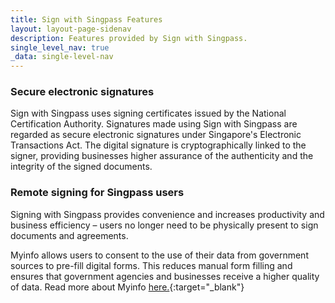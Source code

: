 ```yaml
---
title: Sign with Singpass Features
layout: layout-page-sidenav
description: Features provided by Sign with Singpass.
single_level_nav: true
_data: single-level-nav
---
```


### Secure electronic signatures

Sign with Singpass uses signing certificates issued by the National Certification Authority. Signatures made using Sign with Singpass are regarded as secure electronic signatures under Singapore's Electronic Transactions Act. The digital signature is cryptographically linked to the signer, providing businesses higher assurance of the authenticity and the integrity of the signed documents.

### Remote signing for Singpass users

Signing with Singpass provides convenience and increases productivity and business efficiency – users no longer need to be physically present to sign documents and agreements.



Myinfo allows users to consent to the use of their data from government sources to pre-fill digital forms. This reduces manual form filling and ensures that government agencies and businesses receive a higher quality of data. Read more about Myinfo [here.](https://www.developer.tech.gov.sg/products/categories/digital-identity/myinfo/overview.html){:target="_blank"}


